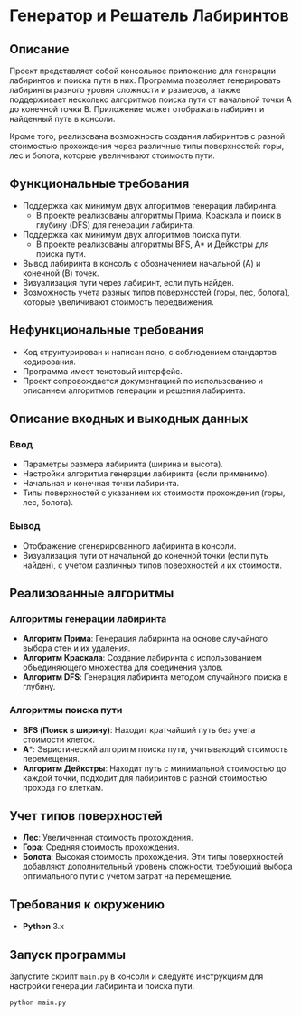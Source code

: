 # Генератор и Решатель Лабиринтов

## Описание
Проект представляет собой консольное приложение для генерации лабиринтов и поиска пути в них. Программа позволяет генерировать лабиринты разного уровня сложности и размеров, а также поддерживает несколько алгоритмов поиска пути от начальной точки A до конечной точки B. Приложение может отображать лабиринт и найденный путь в консоли.

Кроме того, реализована возможность создания лабиринтов с разной стоимостью прохождения через различные типы поверхностей: горы, лес и болота, которые увеличивают стоимость пути.

## Функциональные требования
- Поддержка как минимум двух алгоритмов генерации лабиринта.
  - В проекте реализованы алгоритмы Прима, Краскала и поиск в глубину (DFS) для генерации лабиринта.
- Поддержка как минимум двух алгоритмов поиска пути.
  - В проекте реализованы алгоритмы BFS, A* и Дейкстры для поиска пути.
- Вывод лабиринта в консоль с обозначением начальной (A) и конечной (B) точек.
- Визуализация пути через лабиринт, если путь найден.
- Возможность учета разных типов поверхностей (горы, лес, болота), которые увеличивают стоимость передвижения.

## Нефункциональные требования
- Код структурирован и написан ясно, с соблюдением стандартов кодирования.
- Программа имеет текстовый интерфейс.
- Проект сопровождается документацией по использованию и описанием алгоритмов генерации и решения лабиринта.

## Описание входных и выходных данных

### Ввод
- Параметры размера лабиринта (ширина и высота).
- Настройки алгоритма генерации лабиринта (если применимо).
- Начальная и конечная точки лабиринта.
- Типы поверхностей с указанием их стоимости прохождения (горы, лес, болота).

### Вывод
- Отображение сгенерированного лабиринта в консоли.
- Визуализация пути от начальной до конечной точки (если путь найден), с учетом различных типов поверхностей и их стоимости.

## Реализованные алгоритмы

### Алгоритмы генерации лабиринта
- **Алгоритм Прима**: Генерация лабиринта на основе случайного выбора стен и их удаления.
- **Алгоритм Краскала**: Создание лабиринта с использованием объединяющего множества для соединения узлов.
- **Алгоритм DFS**: Генерация лабиринта методом случайного поиска в глубину.

### Алгоритмы поиска пути
- **BFS (Поиск в ширину)**: Находит кратчайший путь без учета стоимости клеток.
- **A***: Эвристический алгоритм поиска пути, учитывающий стоимость перемещения.
- **Алгоритм Дейкстры**: Находит путь с минимальной стоимостью до каждой точки, подходит для лабиринтов с разной стоимостью прохода по клеткам.

## Учет типов поверхностей
- **Лес**: Увеличенная стоимость прохождения.
- **Гора**: Средняя стоимость прохождения.
- **Болота**: Высокая стоимость прохождения.
Эти типы поверхностей добавляют дополнительный уровень сложности, требующий выбора оптимального пути с учетом затрат на перемещение.

## Требования к окружению
- **Python** 3.x

## Запуск программы
Запустите скрипт `main.py` в консоли и следуйте инструкциям для настройки генерации лабиринта и поиска пути.

```bash
python main.py
